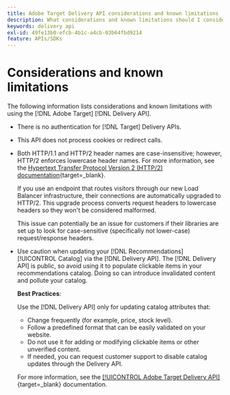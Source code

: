 ```yaml
---
title: Adobe Target Delivery API considerations and known limitations
description: What considerations and known limitations should I consider when using the [!UICONTROL Adobe Target Delivery API]?
keywords: delivery api
exl-id: 49fe13b0-efcb-4b1c-a4cb-03b64fbd9214
feature: APIs/SDKs
---
```

# Considerations and known limitations

The following information lists considerations and known limitations with using the [!DNL Adobe Target] [!DNL Delivery API].

* There is no authentication for [!DNL Target] Delivery APIs.
* This API does not process cookies or redirect calls.
* Both HTTP/1.1 and HTTP/2 header names are case-insensitive; however, HTTP/2 enforces lowercase header names. For more information, see the [Hypertext Transfer Protocol Version 2 (HTTP/2) documentation](https://www.rfc-editor.org/rfc/rfc7540#section-8.1.2){target=_blank}.

  If you use an endpoint that routes visitors through our new Load Balancer infrastructure, their connections are automatically upgraded to HTTP/2. This upgrade process converts request headers to lowercase headers so they won't be considered malformed.

  This issue can potentially be an issue for customers if their libraries are set up to look for case-sensitive (specifically not lower-case) request/response headers.

* Use caution when updating your [!DNL Recommendations] [!UICONTROL Catalog] via the [!DNL Delivery API]. The [!DNL Delivery API] is public, so avoid using it to populate clickable items in your recommendations catalog. Doing so can introduce invalidated content and pollute your catalog.

  **Best Practices**:

  Use the [!DNL Delivery API] only for updating catalog attributes that:
  * Change frequently (for example, price, stock level).
  * Follow a predefined format that can be easily validated on your website.
  * Do not use it for adding or modifying clickable items or other unverified content.
  * If needed, you can request customer support to disable catalog updates through the Delivery API.

  For more information, see the [[!UICONTROL Adobe Target Delivery API]](https://developer.adobe.com/target/implement/delivery-api/){target=_blank} documentation.
